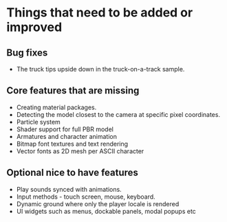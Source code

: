 # Things that need to be added or improved

## Bug fixes
* The truck tips upside down in the truck-on-a-track sample.

## Core features that are missing
* Creating material packages.
* Detecting the model closest to the camera at specific pixel coordinates.
* Particle system
* Shader support for full PBR model
* Armatures and character animation
* Bitmap font textures and text rendering
* Vector fonts as 2D mesh per ASCII character

## Optional nice to have features
* Play sounds synced with animations.
* Input methods - touch screen, mouse, keyboard.
* Dynamic ground where only the player locale is rendered
* UI widgets such as menus, dockable panels, modal popups etc